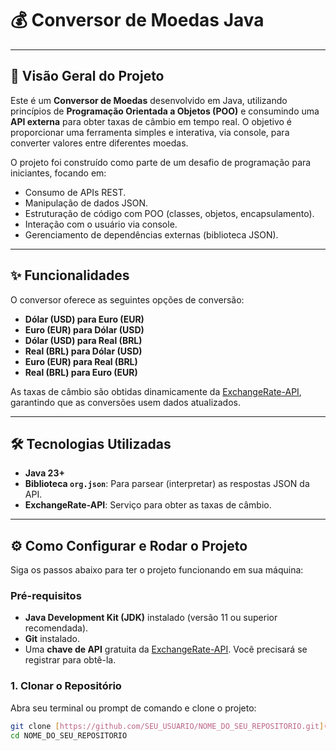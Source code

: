 
# 💰 Conversor de Moedas Java

---

## 🚀 Visão Geral do Projeto

Este é um **Conversor de Moedas** desenvolvido em Java, utilizando princípios de **Programação Orientada a Objetos (POO)** e consumindo uma **API externa** para obter taxas de câmbio em tempo real. O objetivo é proporcionar uma ferramenta simples e interativa, via console, para converter valores entre diferentes moedas.

O projeto foi construído como parte de um desafio de programação para iniciantes, focando em:
* Consumo de APIs REST.
* Manipulação de dados JSON.
* Estruturação de código com POO (classes, objetos, encapsulamento).
* Interação com o usuário via console.
* Gerenciamento de dependências externas (biblioteca JSON).

---

## ✨ Funcionalidades

O conversor oferece as seguintes opções de conversão:

* **Dólar (USD) para Euro (EUR)**
* **Euro (EUR) para Dólar (USD)**
* **Dólar (USD) para Real (BRL)**
* **Real (BRL) para Dólar (USD)**
* **Euro (EUR) para Real (BRL)**
* **Real (BRL) para Euro (EUR)**

As taxas de câmbio são obtidas dinamicamente da [ExchangeRate-API](https://www.exchangerate-api.com/), garantindo que as conversões usem dados atualizados.

---

## 🛠️ Tecnologias Utilizadas

* **Java 23+**
* **Biblioteca `org.json`**: Para parsear (interpretar) as respostas JSON da API.
* **ExchangeRate-API**: Serviço para obter as taxas de câmbio.

---

## ⚙️ Como Configurar e Rodar o Projeto

Siga os passos abaixo para ter o projeto funcionando em sua máquina:

### Pré-requisitos

* **Java Development Kit (JDK)** instalado (versão 11 ou superior recomendada).
* **Git** instalado.
* Uma **chave de API** gratuita da [ExchangeRate-API](https://www.exchangerate-api.com/). Você precisará se registrar para obtê-la.

### 1. Clonar o Repositório

Abra seu terminal ou prompt de comando e clone o projeto:

```bash
git clone [https://github.com/SEU_USUARIO/NOME_DO_SEU_REPOSITORIO.git](https://github.com/SEU_USUARIO/NOME_DO_SEU_REPOSITORIO.git)
cd NOME_DO_SEU_REPOSITORIO
